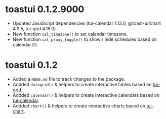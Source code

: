 # toastui 0.1.2.9000

* Updated JavaScript dependencies (tui-calendar 1.13.0, @toast-ui/chart 4.3.5, tui-grid 4.18.0).
* New function `cal_timezone()` to set calendar timezone.
* New function `cal_proxy_toggle()` to show / hide schedules based on calendar ID.



# toastui 0.1.2

* Added a `NEWS.md` file to track changes to the package.
* Addded `datagrid()` & helpers to create interactive tables based on [tui-grid](https://ui.toast.com/tui-grid/).
* Addded `calendar()` & helpers to create interactive calendars based on [tui-calendar](https://ui.toast.com/tui-calendar/).
* Addded `chart()` & helpers to create interactive charts based on [tui-chart](https://ui.toast.com/tui-chart/).
